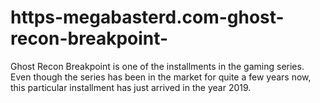 # https-megabasterd.com-ghost-recon-breakpoint-
Ghost Recon Breakpoint is one of the installments in the gaming series. Even though the series has been in the market for quite a few years now, this particular installment has just arrived in the year 2019.
